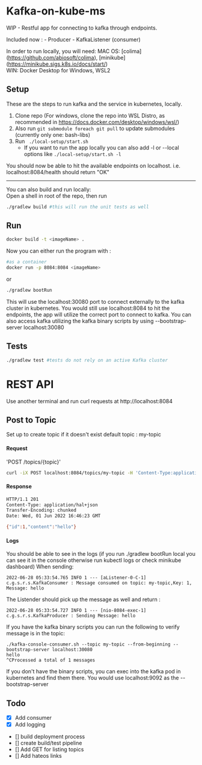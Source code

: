 # Kafka-on-kube-ms
WIP - Restful app for connecting to kafka through endpoints.

Included now : 
    - Producer
    - KafkaListener (consumer)

In order to run locally, you will need:
MAC OS: [colima] (https://github.com/abiosoft/colima), [minikube] (https://minikube.sigs.k8s.io/docs/start/)  
WIN: Docker Desktop for Windows, WSL2
  

## Setup
These are the steps to run kafka and the service in kubernetes, locally.  
1. Clone repo (For windows, clone the repo into WSL Distro, as recommended in https://docs.docker.com/desktop/windows/wsl/)
2. Also run ``` git submodule foreach git pull ``` to update submodules (currently only one: bash-libs)
3. Run ``` ./local-setup/start.sh```
    - If you want to run the app locally you can also add -l or --local options like ```./local-setup/start.sh -l```

You should now be able to hit the available endpoints on localhost. i.e. localhost:8084/health should return "OK"

----
You can also build and run locally:  
Open a shell in root of the repo, then run 
```bash
./gradlew build #this will run the unit tests as well
```
## Run
```bash
docker build -t <imageName> .
```
Now you can either run the program with : 
```bash
#as a container
docker run -p 8084:8084 <imageName>
```
or
```bash
./gradlew bootRun
```
This will use the localhost:30080 port to connect externally to the kafka cluster in kubernetes.
You would still use localhost:8084 to hit the endpoints, the app will utilize the correct port to connect to kafka.
You can also access kafka utilizing the kafka binary scripts by using --bootstrap-server localhost:30080
## Tests
```bash
./gradlew test #tests do not rely on an active Kafka cluster
```
# REST API
Use another terminal and run curl requests at http://localhost:8084
## Post to Topic
Set up to create topic if it doesn't exist
default topic : my-topic
#### Request
'POST /topics/{topic}'
```bash
curl -iX POST localhost:8084/topics/my-topic -H 'Content-Type:application/hal+json' -d '{"id":1,"content":"hello"}'
```
#### Response
```bash
HTTP/1.1 201 
Content-Type: application/hal+json
Transfer-Encoding: chunked
Date: Wed, 01 Jun 2022 16:46:23 GMT

{"id":1,"content":"hello"}
```
#### Logs
You should be able to see in the logs (if you run ./gradlew bootRun local you can see it in the console otherwise run kubectl logs <podname> or check minikube dashboard)
When sending: 
```
2022-06-28 05:33:54.765 INFO 1 --- [aListener-0-C-1] c.g.s.r.s.KafkaConsumer : Message consumed on topic: my-topic,Key: 1, Message: hello
```
The Listender should pick up the message as well and return : 
```
2022-06-28 05:33:54.727 INFO 1 --- [nio-8084-exec-1] c.g.s.r.s.KafkaProducer : Sending Message: hello
```
If you have the kafka binary scripts you can run the following to verify message is in the topic: 
```
./kafka-console-consumer.sh --topic my-topic --from-beginning --bootstrap-server localhost:30080
hello
^CProcessed a total of 1 messages
```
If you don't have the binary scripts, you can exec into the kafka pod in kubernetes and find them there.
You would use localhost:9092 as the --bootstrap-server
## Todo

- [X] Add consumer
- [X] Add logging
- [] build deployment process
- [] create build/test pipeline
- [] Add GET for listing topics
- [] Add hateos links